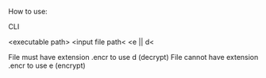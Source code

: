 How to use:

CLI 

&lt;executable path&gt; &lt;input file path&lt; &lt;e || d&lt;

File must have extension .encr to use d (decrypt)
File cannot have extension .encr to use e (encrypt)
